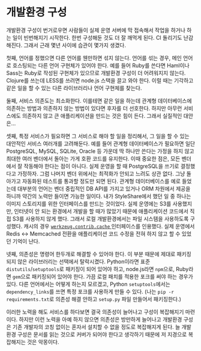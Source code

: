 개발환경 구성
=============

개발환경 구성이 번거로우면 사람들이 실제 운영 서버에 막 접속해서 작업을 하거나 하는 일이 빈번해지기 시작한다. 한번 구성해둔 것도 더 잘 깨먹게 된다. CI 돌리기도 난감해진다. 그래서 근래 몇년 사이에 습관이 몇가지 생겼다.

첫째, 언어를 정했으면 다른 언어를 웬만하면 섞지 않는다. 언어를 섞는 경우, 메인 언어로 호스팅되는 다른 언어 구현체가 있어야 한다. 예를 들어 Ruby를 쓴다면 Haml이나 Sass는 Ruby로 작성된 구현체가 있으므로 개발환경 구성이 더 어려워지지 않는다. Clojure를 쓰는데 LESS를 쓰려면 node.js 스택을 끌고 와야 한다. 이럴 때는 기각하고 같은 일을 할 수 있는 다른 라이브러리나 언어 구현체를 찾는다.

둘째, 서비스 의존도는 최소화한다. 이를테면 같은 일을 하는데 관계형 데이터베이스에 의존하는 방법과 의존하지 않는 방법이 있다면 후자를 더 선호한다. 하지만 아무런 서비스에도 의존하지 않고 큰 애플리케이션을 만드는 것은 힘이 든다. 그래서 실질적인 대안은…

셋째, 특정 서비스가 필요하면 그 서비스로 해야 할 일을 정리해서, 그 일을 할 수 있는 대안적인 서비스 여러개를 고려해둔다. 예를 들어 관계형 데이터베이스가 필요하면 일단 PostgreSQL, MySQL, SQLite, Oracle 등 가운데 딱 하나만 쓴다는 가정을 하지 않고 최대한 여러 벤더에서 돌아는 가게 호환 코드를 유지한다. 이때 중요한 점은, 모든 벤더에서 잘 작동해야 한다는 점이 아니다. 실제 운영을 할 때 PostgreSQL을 쓰기로 결정했다고 가정하자. 그럼 나머지 벤더 위에서는 최적화가 안되고 느려도 상관 없다. 그냥 돌아가고 자동화된 테스트를 통과할 정도만 되면 된다. 관계형 데이터베이스를 예로 들었는데 대부분의 언어는 벤더 중립적인 DB API를 가지고 있거나 ORM 차원에서 제공을 하니까 약간의 노력만 들이면 가능한 일이다. 내가 StyleShare에서 했던 일 중 하나는 이미지 스토리지를 위한 인터페이스를 만드는 것이었다. 실제 운영에는 S3를 사용했지만, 인터넷이 안 되는 환경에서 개발을 할 때가 많았기 때문에 애플리케이션 코드에서 직접 S3를 사용하지 않게 했다. 그래서 로컬 개발환경에서는 파일 시스템을 사용하도록 구성했다. 캐시의 경우 [`werkzeug.contrib.cache` ][1] 인터페이스를 인용했다. 실제 운영에서 Redis ↔ Memcached 전환을 애플리케이션 코드 수정을 전혀 하지 않고 할 수 있었던 기억이 난다.

넷째, 의존성은 명령어 한두개로 해결할 수 있어야 한다. 이 부분 때문에 제대로 패키징되지 않은 라이브러리는 선택에서 탈락시켰다. Python이라면 표준 `distutils`/`setuptools`로 패키징이 되어 있어야 하고, node.js라면 `npm`으로, Ruby라면 `gem`으로 패키징되어 있어야 한다. 가끔 로컬 패치를 적용한 포크를 써야 하는 경우가 있다. 다른 언어에서는 어떻게 하는지 모르겠고, Python `setuptools`에서는 `dependency_links`를 쓰면 특정 포크를 사용하게 만들 수 있다. (나는  `pip -r requirements.txt`로 의존성 해결 안하고 `setup.py` 파일 만들어서 패키징한다.)

이러한 노력을 해도 서비스를 하다보면 결국 의존성이 늘어나고 구성이 복잡해지기 마련이다. 하지만 이런 노력을 아예 하지 않으면 의존성은 방만하게 늘어나고 개발환경 구성은 기존 개발자의 코칭 없이는 혼자서 설치할 수 없을 정도로 복잡해지게 된다. 늘 개발환경 구성은 문서를 읽는 것으로 커버가 되어야 한다고 생각하기 때문에 저 지경으로 복잡해지는 것은 악몽이다.

[1]: http://werkzeug.pocoo.org/docs/contrib/cache/
